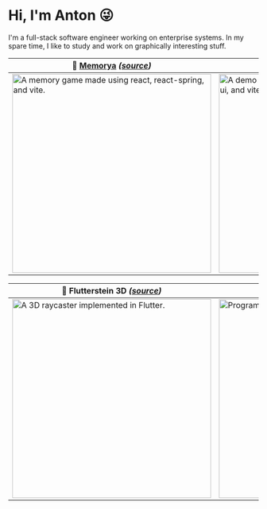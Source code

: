 # Hi, I'm Anton 😜

I'm a full-stack software engineer working on enterprise systems. In my spare time, I like to study and work on graphically interesting stuff.

<div align="center">
  <table border="0" cellspacing="0" cellpadding="0">
    <thead>
      <tr>
        <th>
          <strong>
            🧠 <a href="https://memorya.vercel.app">Memorya</a>
            <em>(<a href="https://github.com/atamocius/memorya">source</a>)</em>
          </strong>
        </th>
        <th>
          <strong>
            🍔 <a href="https://burgergurgler.vercel.app">burgerGURGLER</a>
            <em>(<a href="https://github.com/atamocius/burger-gurgler">source</a>)</em>
          </strong>
        </th>
      </tr>
    </thead>
    <tbody>
      <tr>
        <td>
          <a href="https://memorya.vercel.app">
            <img
              width="400"
              alt="A memory game made using react, react-spring, and vite."
              src="https://user-images.githubusercontent.com/6222358/117038122-d8fafa80-ad39-11eb-81a1-956927867ff2.gif"
            />
          </a>
        </td>
        <td>
          <a href="https://burgergurgler.vercel.app">
            <img
              width="400"
              alt="A demo using react, react-three-fiber, material-ui, and vite."
              src="https://user-images.githubusercontent.com/6222358/115240743-a5717b00-a152-11eb-8ade-32146748c382.gif"
            />
          </a>
        </td>
      </tr>
    </tbody>
  </table>
  
  <table border="0" cellspacing="0" cellpadding="0">
    <thead>
      <tr>
        <th>
          <strong>
            🔫 Flutterstein 3D
            <em>(<a href="https://github.com/atamocius/flutterstein-3d">source</a>)</em>
          </strong>
        </th>
        <th>
          <strong>
            🤖 <a href="https://synthrogue.netlify.com">Synthrogue</a>
            <em>(<a href="https://github.com/atamocius/synthrogue">source</a>)</em>
          </strong>
        </th>
      </tr>
    </thead>
    <tbody>
      <tr>
        <td>
          <a href="https://github.com/atamocius/flutterstein-3d">
            <img
              width="400"
              alt="A 3D raycaster implemented in Flutter."
              src="https://user-images.githubusercontent.com/6222358/118058888-d0519680-b3c1-11eb-9c3e-a6c5e7079791.gif"
            />
          </a>
        </td>
        <td>
          <a href="https://synthrogue.netlify.com">
            <img
              width="400"
              alt="Program a robot to escape using a sequencer."
              src="https://user-images.githubusercontent.com/6222358/117060732-d60d0380-ad53-11eb-961b-0c02e50ccf05.gif"
            />
          </a>
        </td>
      </tr>
    </tbody>
  </table>
</div>

<!--
**atamocius/atamocius** is a ✨ _special_ ✨ repository because its `README.md` (this file) appears on your GitHub profile.

Here are some ideas to get you started:

- 🔭 I’m currently working on ...
- 🌱 I’m currently learning ...
- 👯 I’m looking to collaborate on ...
- 🤔 I’m looking for help with ...
- 💬 Ask me about ...
- 📫 How to reach me: ...
- 😄 Pronouns: ...
- ⚡ Fun fact: ...
-->
